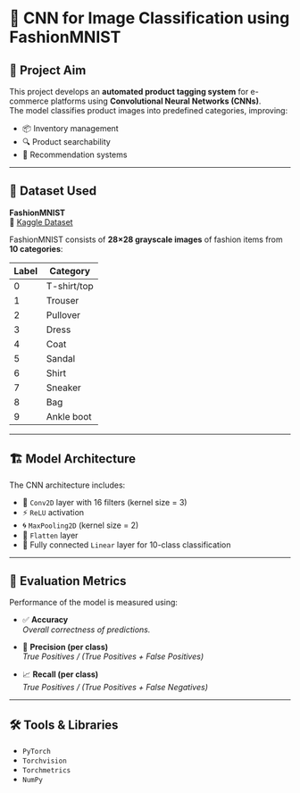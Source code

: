 # 🧠 CNN for Image Classification using FashionMNIST

## 🎯 Project Aim

This project develops an **automated product tagging system** for e-commerce platforms using **Convolutional Neural Networks (CNNs)**.  
The model classifies product images into predefined categories, improving:

- 📦 Inventory management  
- 🔍 Product searchability  
- 🤖 Recommendation systems

---

## 📂 Dataset Used

**FashionMNIST**  
📎 [Kaggle Dataset](https://www.kaggle.com/datasets/zalando-research/fashionmnist/data)

FashionMNIST consists of **28×28 grayscale images** of fashion items from **10 categories**:

| Label | Category     |
|-------|--------------|
| 0     | T-shirt/top  |
| 1     | Trouser      |
| 2     | Pullover     |
| 3     | Dress        |
| 4     | Coat         |
| 5     | Sandal       |
| 6     | Shirt        |
| 7     | Sneaker      |
| 8     | Bag          |
| 9     | Ankle boot   |

---

## 🏗️ Model Architecture

The CNN architecture includes:

- 🧠 `Conv2D` layer with 16 filters (kernel size = 3)  
- ⚡ `ReLU` activation  
- 🌀 `MaxPooling2D` (kernel size = 2)  
- 🧱 `Flatten` layer  
- 🎯 Fully connected `Linear` layer for 10-class classification  

---

## 🧪 Evaluation Metrics

Performance of the model is measured using:

- ✅ **Accuracy**  
  *Overall correctness of predictions.*

- 🎯 **Precision (per class)**  
  *True Positives / (True Positives + False Positives)*

- 📈 **Recall (per class)**  
  *True Positives / (True Positives + False Negatives)*

---

## 🛠️ Tools & Libraries

- `PyTorch`
- `Torchvision`
- `Torchmetrics`
- `NumPy`
